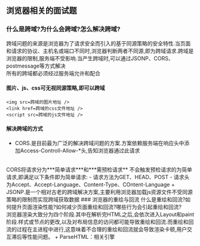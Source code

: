 ## 浏览器相关的面试题
### 什么是跨域?为什么会跨域?怎么解决跨域?
跨域问题的来源是浏览器为了请求安全而引入的基于同源策略的安全特性.当页面和请求的协议、主机名或端口不同时,浏览器判断两者不同源,即为跨域请求.跨域是浏览器的限制,服务端不受影响.当产生跨域时,可以通过JSONP、CORS、postmessage等方式解决<br/>
所有的跨域都必须经过服务端允许和配合
#### 图片、js、css可无视同源策略,即可以跨域
```
<img src=跨域的图片地址 />
<link href=跨域的css文件地址 />
<script src=跨域的js文件地址 />
```
#### 解决跨域的方式
+ CORS.是目前最为广泛的解决跨域问题的方案.方案依赖服务端在响应头中添加Access-Controll-Allow-*头,告知浏览器通过此请求
<br>
CORS将请求分为***简单请求***和***需预检请求**
不会触发预检请求的为简单请求,即满足以下条件即为简单请求:
  - 请求方法为GET、HEAD、POST
  - 请求头为Accept、Accept-Language、Content-Type、COntent-Language
+ JSONP.是一个相对古老的跨域解决方案,主要利用浏览器加载js资源文件不受同源策略的限制而实现跨域获取数据
### 浏览器的重绘与回流
什么是重绘和回流?如何提升页面渲染性能?如何减少页面重绘和回流?哪些行为会引起重绘和回流?<br/>
浏览器渲染大致分为四个阶段.其中在解析完HTML之后,会依次进入Layout和paint阶段.样式或节点的更改,以及对布局信息的访问都可能导致重绘和回流.而重绘和回流的过程在主进程中进行,这意味着不合理的重绘和回流就会导致渲染卡顿,用户交互滞后等性能问题。
+ ParseHTML：相关引擎
